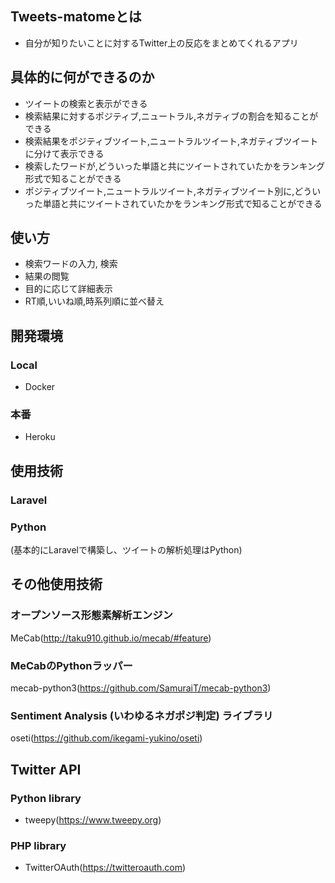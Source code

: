 ## Tweets-matomeとは
- 自分が知りたいことに対するTwitter上の反応をまとめてくれるアプリ

## 具体的に何ができるのか
- ツイートの検索と表示ができる
- 検索結果に対するポジティブ,ニュートラル,ネガティブの割合を知ることができる
- 検索結果をポジティブツイート,ニュートラルツイート,ネガティブツイートに分けて表示できる
- 検索したワードが,どういった単語と共にツイートされていたかをランキング形式で知ることができる
- ポジティブツイート,ニュートラルツイート,ネガティブツイート別に,どういった単語と共にツイートされていたかをランキング形式で知ることができる

## 使い方
- 検索ワードの入力, 検索
- 結果の閲覧
- 目的に応じて詳細表示
- RT順,いいね順,時系列順に並べ替え

## 開発環境
### Local
- Docker
### 本番
- Heroku

## 使用技術
### Laravel
### Python
(基本的にLaravelで構築し、ツイートの解析処理はPython)

## その他使用技術
### オープンソース形態素解析エンジン
MeCab(http://taku910.github.io/mecab/#feature)
### MeCabのPythonラッパー
mecab-python3(https://github.com/SamuraiT/mecab-python3)
### Sentiment Analysis (いわゆるネガポジ判定) ライブラリ
oseti(https://github.com/ikegami-yukino/oseti)

## Twitter API
### Python library
- tweepy(https://www.tweepy.org)
### PHP library
- TwitterOAuth(https://twitteroauth.com)

